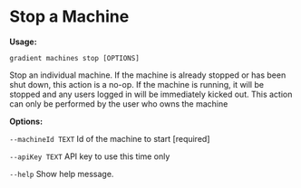 # Stop a Machine

**Usage:** 

`gradient machines stop [OPTIONS]`

Stop an individual machine. If the machine is already stopped or has been shut down, this action is a no-op. If the machine is running, it will be stopped and any users logged in will be immediately kicked out. This action can only be performed by the user who owns the machine

**Options:**

`--machineId TEXT` Id of the machine to start  \[required\]

`--apiKey TEXT` API key to use this time only

`--help`   Show help message.


